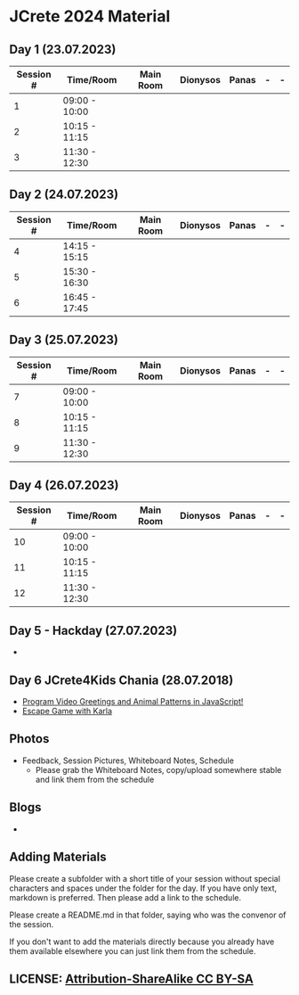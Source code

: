 # JCrete 2024 Material

## Day 1 (23.07.2023)

| Session # | Time/Room      | Main Room    | Dionysos | Panas  | -  | -   | 
|-----------|----------------|--------------|----------|--------|----|-----|
| 1         | 09:00 - 10:00  |              |          |        |    |     |
| 2         | 10:15 - 11:15  |              |          |        |    |     |
| 3         | 11:30 - 12:30  |              |          |        |    |     |

## Day 2 (24.07.2023)

| Session # | Time/Room      | Main Room    | Dionysos | Panas  | -  | -   | 
|-----------|----------------|--------------|----------|--------|----|-----|
| 4         | 14:15 - 15:15  |              |          |        |    |     |
| 5         | 15:30 - 16:30  |              |          |        |    |     |     
| 6         | 16:45 - 17:45  |              |          |        |    |     |

## Day 3 (25.07.2023)

| Session # | Time/Room      | Main Room    | Dionysos | Panas  | -  | -   | 
|-----------|----------------|--------------|----------|--------|----|-----|
| 7         | 09:00 - 10:00  |              |          |        |    |     |
| 8         | 10:15 - 11:15  |              |          |        |    |     |
| 9         | 11:30 - 12:30  |              |          |        |    |     |

## Day 4 (26.07.2023)

| Session # | Time/Room      | Main Room    | Dionysos | Panas  | -  | -   | 
|-----------|----------------|--------------|----------|--------|----|-----|
| 10        | 09:00 - 10:00  |              |          |        |    |     |
| 11        | 10:15 - 11:15  |              |          |        |    |     |
| 12        | 11:30 - 12:30  |              |          |        |    |     |

## Day 5 - Hackday (27.07.2023)

* 

## Day 6 JCrete4Kids Chania (28.07.2018)
* [Program Video Greetings and Animal Patterns in JavaScript!](https://horstmann.com/presentations/2024/jcrete4kids/)
* [Escape Game with Karla](http://karla.lahoda.info/?lang=el)

## Photos

* Feedback, Session Pictures, Whiteboard Notes, Schedule
    * Please grab the Whiteboard Notes, copy/upload somewhere stable and link them from the schedule

## Blogs

* 


## Adding Materials

Please create a subfolder with a short title of your session without special characters and spaces under the folder for the day. If you have only text, markdown is preferred. Then please add a link to the schedule.

Please create a README.md in that folder, saying who was the convenor of the session.

If you don't want to add the materials directly because you already have them available elsewhere you can just link them from the schedule.

## LICENSE:  [Attribution-ShareAlike CC BY-SA](https://creativecommons.org/licenses/)
